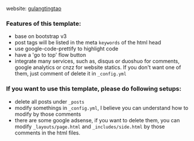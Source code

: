website: [gulangtingtao](http://gulangtingtao.github.io)

### Features of this template:

- base on bootstrap v3
- post tags will be listed in the meta `keywords` of the html head
- use google-code-prettify to highlight code
- have a 'go to top' flow button
- integrate many services, such as, disqus or duoshuo for comments, google analytics or cnzz for website statics. If you don't want one of them, just comment of delete it in `_config.yml`



### If you want to use this template, please do following setups:

- delete all posts under `_posts`
- modify somethings in `_config.yml`, I believe you can understand how to modify by those comments
- there are some google adsense, if you want to delete them, you can modify `_layouts/page.html` and `_includes/side.html` by those comments in the html files.
